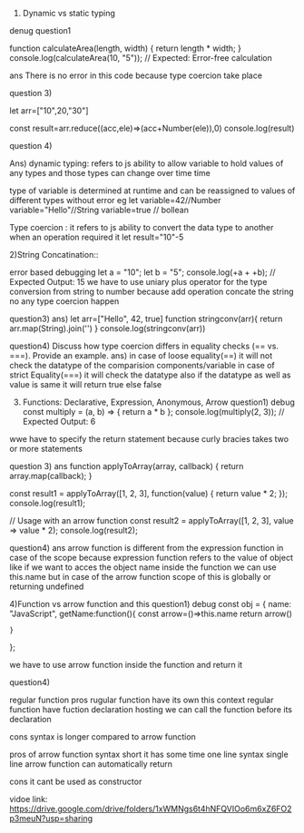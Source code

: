 1) Dynamic vs static typing

denug question1 


function calculateArea(length, width) {
    return length * width;
}
console.log(calculateArea(10, "5")); // Expected: Error-free calculation

ans There is no error in this code because type coercion take place

question 3)

let arr=["10",20,"30"]

const result=arr.reduce((acc,ele)=>(acc+Number(ele)),0)
console.log(result)

question 4) 

Ans) dynamic typing: refers to js ability to allow variable to hold values of any types and those types can change over time
time

type of variable is determined at runtime and can be reassigned to values of different types without error
eg
let variable=42//Number
variable="Hello"//String
variable=true // bollean

Type coercion : it refers to js ability to convert the data type to another when an operation required it
let result="10"-5

2)String Concatination::

error based debugging
let a = "10";
let b = "5";
console.log(+a + +b); // Expected Output: 15
we have to use uniary plus operator for the type conversion from string to number because add
operation concate the string no any type coercion happen

question3)
 ans) let arr=["Hello", 42, true]
function stringconv(arr){
    return arr.map(String).join('')
}
console.log(stringconv(arr))

question4) Discuss how type coercion differs in equality checks (== vs. ===). Provide an example.
ans) in case of loose equality(==) it will not check the datatype of the comparision components/variable
in case of strict Equality(===) it will check the datatype also if the datatype as well as value
is same it will return true else false


3) Functions: Declarative, Expression, Anonymous, Arrow
question1) debug
const multiply = (a, b) => {
    return a * b 
};
console.log(multiply(2, 3)); // Expected Output: 6

wwe have to specify the return statement because curly bracies takes two or more statements

question 3) 
ans function applyToArray(array, callback) {
    return array.map(callback);
}


const result1 = applyToArray([1, 2, 3], function(value) {
    return value * 2;
});
console.log(result1);

// Usage with an arrow function
const result2 = applyToArray([1, 2, 3], value => value * 2);
console.log(result2); 

question4)
ans
arrow function is different from the expression function in case of the scope because expression function refers to the
value of object like if we want to acces the object name inside the function we can use this.name
but in case of the arrow function scope of this is globally or returning undefined


4)Function vs arrow function and this
question1) debug
const obj = {
    name: "JavaScript",
    getName:function(){
        const arrow=()=>this.name
        return arrow()
        
    }
};

we have to use arrow function inside the function and return it

question4)

regular function pros
rugular function have its own this context
regular function have fuction declaration hosting we can call the function before its declaration

cons 
syntax is longer compared to arrow function

pros of arrow function 
syntax short it has some time one line syntax
single line arrow function can automatically return 

cons
it cant be used as constructor


vidoe link: https://drive.google.com/drive/folders/1xWMNgs6t4hNFQVIOo6m6xZ6FO2p3meuN?usp=sharing



